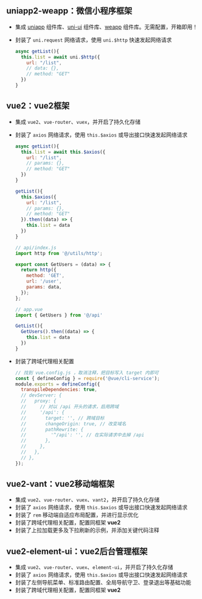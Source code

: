 ## uniapp2-weapp：微信小程序框架

+ 集成 [uniapp](https://uniapp.dcloud.net.cn/component/view.html#) 组件库、[uni-ui](https://uniapp.dcloud.net.cn/component/uniui/uni-ui.html) 组件库、[weapp](https://vant-contrib.gitee.io/vant-weapp/#/home) 组件库。无需配置，开箱即用！

+ 封装了 `uni.request` 网络请求，使用 `uni.$http` 快速发起网络请求

  ```javascript
  async getList(){
    this.list = await uni.$http({
      url: "/list",
      // data: {},
      // method: "GET"
    })
  }
  ```

## vue2：vue2框架

+ 集成 `vue2`、`vue-router`、`vuex`，并开启了持久化存储

+ 封装了 `axios` 网络请求，使用 `this.$axios` 或导出接口快速发起网络请求

  ```js
  async getList(){
    this.list = await this.$axios({
      url: "/list",
      // params: {},
      // method: "GET"
    })
  }  
  ```
  
  ```js
  getList(){
    this.$axios({
      url: "/list",
      // params: {},
      // method: "GET"
    }).then((data) => {
      this.list = data
    })
  }  
  ```
  
  ```js
  // api/index.js
  import http from '@/utils/http';
  
  export const GetUsers = (data) => {
    return http({
      method: 'GET',
      url: '/user',
      params: data,
    });
  };
  
  // app.vue
  import { GetUsers } from '@/api'
  
  GetList(){
    GetUsers().then((data) => {
      this.list = data
    })
  }
  ```

+ 封装了跨域代理相关配置

  ```js
  // 找到 vue.config.js ，取消注释，把目标写入 target 内即可
  const { defineConfig } = require('@vue/cli-service');
  module.exports = defineConfig({
    transpileDependencies: true,
    // devServer: {
    //   proxy: {
    //     // 对以 /api 开头的请求，启用跨域
    //     '/api': {
    //       target: '', // 跨域目标
    //       changeOrigin: true, // 改变域名
    //       pathRewrite: {
    //         '^/api': '', // 在实际请求中去掉 /api
    //       },
    //     },
    //   },
    // },
  });
  ```

## vue2-vant：vue2移动端框架

+ 集成 `vue2`、`vue-router`、`vuex`、`vant2`，并开启了持久化存储
+ 封装了 `axios` 网络请求，使用 `this.$axios` 或导出接口快速发起网络请求
+ 封装了 `rem` 移动端自适应布局配置，并进行显示优化
+ 封装了跨域代理相关配置，配置同框架 **vue2**
+ 封装了上拉加载更多及下拉刷新的示例，并添加关键代码注释

## vue2-element-ui：vue2后台管理框架

+ 集成 `vue2`、`vue-router`、`vuex`、`element-ui`，并开启了持久化存储
+ 封装了 `axios` 网络请求，使用 `this.$axios` 或导出接口快速发起网络请求
+ 封装了左侧导航菜单、标准路由配置、全局导航守卫、登录退出等基础功能
+ 封装了跨域代理相关配置，配置同框架 **vue2**





